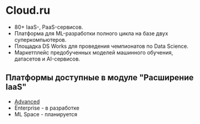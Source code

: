 # Cloud.ru
- 80+ IaaS-, PaaS-сервисов.
- Платформа для ML-разработки полного цикла на базе двух суперкомпьютеров.
- Площадка DS Works для проведения чемпионатов по Data Science.
- Маркетплейс предобученных моделей машинного обучения, датасетов и AI-сервисов.

## Платформы доступные в модуле "Расширение IaaS"

- [Advanced](advanced/README.md)
- Enterprise - в разработке
- ML Space - планируется